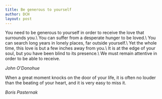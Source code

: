 ```yaml
---
title: Be generous to yourself
author: DCH
layout: post
---
```


You need to be generous to yourself in order to receive the love that surrounds you.\\
You can suffer from a desperate hunger to be loved.\\
You can search long years in lonely places, far outside yourself.\\
Yet the whole time, this love is but a few inches away from you.\\
It is at the edge of your soul, but you have been blind to its presence.\\
We must remain attentive in order to be able to receive.

*John O'Donohue*

When a great moment knocks on the door of your life, it is often no louder than the beating of your heart, and it is very easy to miss it.

*Boris Pasternak*
